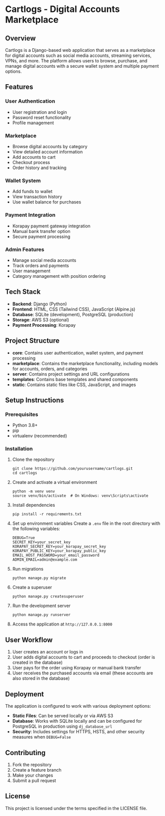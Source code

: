 # Cartlogs - Digital Accounts Marketplace

## Overview

Cartlogs is a Django-based web application that serves as a marketplace for digital accounts such as social media accounts, streaming services, VPNs, and more. The platform allows users to browse, purchase, and manage digital accounts with a secure wallet system and multiple payment options.

## Features

### User Authentication

- User registration and login
- Password reset functionality
- Profile management

### Marketplace

- Browse digital accounts by category
- View detailed account information
- Add accounts to cart
- Checkout process
- Order history and tracking

### Wallet System

- Add funds to wallet
- View transaction history
- Use wallet balance for purchases

### Payment Integration

- Korapay payment gateway integration
- Manual bank transfer option
- Secure payment processing

### Admin Features

- Manage social media accounts
- Track orders and payments
- User management
- Category management with position ordering

## Tech Stack

- **Backend**: Django (Python)
- **Frontend**: HTML, CSS (Tailwind CSS), JavaScript (Alpine.js)
- **Database**: SQLite (development), PostgreSQL (production)
- **Storage**: AWS S3 (optional)
- **Payment Processing**: Korapay

## Project Structure

- **core**: Contains user authentication, wallet system, and payment processing
- **marketplace**: Contains the marketplace functionality, including models for accounts, orders, and categories
- **server**: Contains project settings and URL configurations
- **templates**: Contains base templates and shared components
- **static**: Contains static files like CSS, JavaScript, and images

## Setup Instructions

### Prerequisites

- Python 3.8+
- pip
- virtualenv (recommended)

### Installation

1. Clone the repository

   ```
   git clone https://github.com/yourusername/cartlogs.git
   cd cartlogs
   ```

2. Create and activate a virtual environment

   ```
   python -m venv venv
   source venv/bin/activate  # On Windows: venv\Scripts\activate
   ```

3. Install dependencies

   ```
   pip install -r requirements.txt
   ```

4. Set up environment variables
   Create a `.env` file in the root directory with the following variables:

   ```
   DEBUG=True
   SECRET_KEY=your_secret_key
   KORAPAY_SECRET_KEY=your_korapay_secret_key
   KORAPAY_PUBLIC_KEY=your_korapay_public_key
   EMAIL_HOST_PASSWORD=your_email_password
   ADMIN_EMAIL=admin@example.com
   ```

5. Run migrations

   ```
   python manage.py migrate
   ```

6. Create a superuser

   ```
   python manage.py createsuperuser
   ```

7. Run the development server

   ```
   python manage.py runserver
   ```

8. Access the application at `http://127.0.0.1:8000`

## User Workflow

1. User creates an account or logs in
2. User adds digital accounts to cart and proceeds to checkout (order is created in the database)
3. User pays for the order using Korapay or manual bank transfer
4. User receives the purchased accounts via email (these accounts are also stored in the database)

## Deployment

The application is configured to work with various deployment options:

- **Static Files**: Can be served locally or via AWS S3
- **Database**: Works with SQLite locally and can be configured for PostgreSQL in production using `dj_database_url`
- **Security**: Includes settings for HTTPS, HSTS, and other security measures when `DEBUG=False`

## Contributing

1. Fork the repository
2. Create a feature branch
3. Make your changes
4. Submit a pull request

## License

This project is licensed under the terms specified in the LICENSE file.
